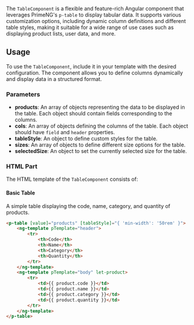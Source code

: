 The `TableComponent` is a flexible and feature-rich Angular component that leverages PrimeNG's `p-table` to display tabular data. It supports various customization options, including dynamic column definitions and different table styles, making it suitable for a wide range of use cases such as displaying product lists, user data, and more.

## Usage

To use the `TableComponent`, include it in your template with the desired configuration. The component allows you to define columns dynamically and display data in a structured format.

### Parameters

- **products**: An array of objects representing the data to be displayed in the table. Each object should contain fields corresponding to the columns.
- **cols**: An array of objects defining the columns of the table. Each object should have `field` and `header` properties.
- **tableStyle**: An object to define custom styles for the table.
- **sizes**: An array of objects to define different size options for the table.
- **selectedSize**: An object to set the currently selected size for the table.

### HTML Part

The HTML template of the `TableComponent` consists of:

#### Basic Table

A simple table displaying the code, name, category, and quantity of products.

```html
<p-table [value]="products" [tableStyle]="{ 'min-width': '50rem' }">
    <ng-template pTemplate="header">
        <tr>
            <th>Code</th>
            <th>Name</th>
            <th>Category</th>
            <th>Quantity</th>
        </tr>
    </ng-template>
    <ng-template pTemplate="body" let-product>
        <tr>
            <td>{{ product.code }}</td>
            <td>{{ product.name }}</td>
            <td>{{ product.category }}</td>
            <td>{{ product.quantity }}</td>
        </tr>
    </ng-template>
</p-table>
